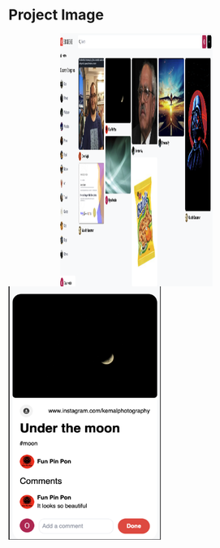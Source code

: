 # Project Image
<div style="display:flex;flex-direction:row;justify-content:center;align-items:center;">
  <img alt="calculator" height="500" width="300" src="https://github.com/codescaptain/shareme-social-app/blob/main/Ekran%20Resmi%202022-01-07%2019.55.44.png?raw=true"/>
</div

<div style="display:flex;flex-direction:row;justify-content:center;align-items:center;">
  <img alt="calculator" height="500" width="300" src="https://github.com/codescaptain/shareme-social-app/blob/main/Ekran%20Resmi%202022-01-07%2019.56.39.png?raw=true"/>
</div
